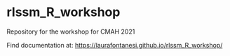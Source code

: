 # rlssm_R_workshop

Repository for the workshop for CMAH 2021

Find documentation at: https://laurafontanesi.github.io/rlssm_R_workshop/